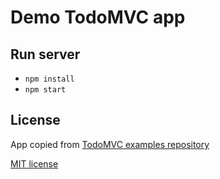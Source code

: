 # Demo TodoMVC app 

## Run server
- `npm install`
- `npm start`

## License

App copied from [TodoMVC examples repository](https://github.com/tastejs/todomvc/tree/master/examples/angularjs)

[MIT license](https://github.com/tastejs/todomvc#license)
